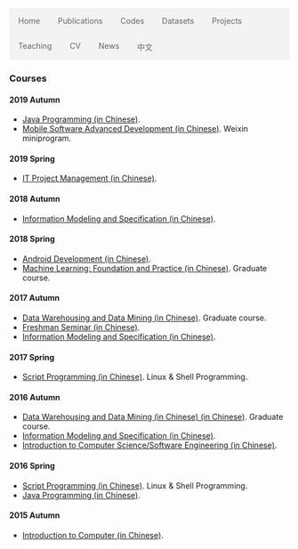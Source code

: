 <ul style="list-style-type: none;
  margin: 0;
  padding: 0;
  overflow: hidden;
  border: 0px solid #e7e7e7;
  background-color: #f3f3f3;">
  <li style="float: left;"><a style="display: block;
  color: #666;
  text-align: center;
  padding: 14px 16px;
  text-decoration: none;" href="./">Home</a></li>
  <li style="float: left;"><a style="display: block;
  color: #666;
  text-align: center;
  padding: 14px 16px;
  text-decoration: none;" href="publications.html">Publications</a></li>
  <li style="float: left;"><a style="display: block;
  color: #666;
  text-align: center;
  padding: 14px 16px;
  text-decoration: none;" href="codes.html">Codes</a></li>
  <li style="float: left;"><a style="display: block;
  color: #666;
  text-align: center;
  padding: 14px 16px;
  text-decoration: none;" href="datasets.html">Datasets</a></li>
  <li style="float: left;"><a style="display: block;
  color: #666;
  text-align: center;
  padding: 14px 16px;
  text-decoration: none;" href="projects.html">Projects</a></li>
  <li style="float: left;"><a style="display: block;
  color: #666;
  text-align: center;
  padding: 14px 16px;
  text-decoration: none;" href="courses.html">Teaching</a></li>
  <li style="float: left;"><a style="display: block;
  color: #666;
  text-align: center;
  padding: 14px 16px;
  text-decoration: none;" href="cv.html">CV</a></li> 
  <li style="float: left;"><a style="display: block;
  color: #666;
  text-align: center;
  padding: 14px 16px;
  text-decoration: none;" href="news.html">News</a></li>
  <li style="float: left;"><a style="display: block;
  color: #666;
  text-align: center;
  padding: 14px 16px;
  text-decoration: none;" href="index-cn.html">中文</a></li>
</ul>

### Courses

#### 2019 Autumn

- [Java Programming (in Chinese)](courses/2019Fall-JavaProgramming-cn.html). 
- [Mobile Software Advanced Development (in Chinese)](courses/2019Fall-MobileSoftwareAdvancedDevelopment-cn.html).  Weixin miniprogram.

#### 2019 Spring

- [IT Project Management (in Chinese)](courses/2019Spring-InformationTechnologyProjectManagement-cn.html). 

#### 2018 Autumn

- [Information Modeling and Specification (in Chinese)](courses/2018Fall-InformationModellingAndSpecification-cn.html). 

#### 2018 Spring

- [Android Development (in Chinese)](courses/2018Spring-AndroidProgramming-cn.html). 
- [Machine Learning: Foundation and Practice (in Chinese)](courses/2018Spring-MachineLearning-cn.html). Graduate course.

#### 2017 Autumn

- [Data Warehousing and Data Mining (in Chinese)](courses/2017Fall-DataMining-cn.html). Graduate course.
- [Freshman Seminar (in Chinese)](courses/2017Fall-FreshmanSeminar-cn.html). 
- [Information Modeling and Specification (in Chinese)](courses/2017Fall-InformationModellingAndSpecification-cn.html). 

#### 2017 Spring

- [Script Programming (in Chinese)](courses/2017Spring-ScriptProgramming-cn.html). Linux & Shell Programming.

#### 2016 Autumn

- [Data Warehousing and Data Mining (in Chinese) (in Chinese)](courses/2016Fall-DataMining-cn.html). Graduate course.
- [Information Modeling and Specification (in Chinese)](courses/2016Fall-InformationModellingAndSpecification-cn.html). 
- [Introduction to Computer Science/Software Engineering (in Chinese)](courses/2016Fall-IntroductionToSoftwareEngineering-cn.html). 

#### 2016 Spring

- [Script Programming (in Chinese)](courses/2016Spring-ScriptProgramming-cn.html). Linux & Shell Programming.
- [Java Programming (in Chinese)](courses/2016Spring-JavaProgramming-cn.html). 

#### 2015 Autumn

- [Introduction to Computer (in Chinese)](courses/2015Fall-IntroductionToComputer-cn.html). 

